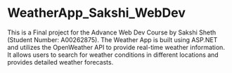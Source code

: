# WeatherApp_Sakshi_WebDev
This is a Final project for the Advance Web Dev Course by Sakshi Sheth (Student Number: A00262875). The Weather App is built using ASP.NET and utilizes the OpenWeather API to provide real-time weather information. It allows users to search for weather conditions in different locations and provides detailed weather forecasts.
